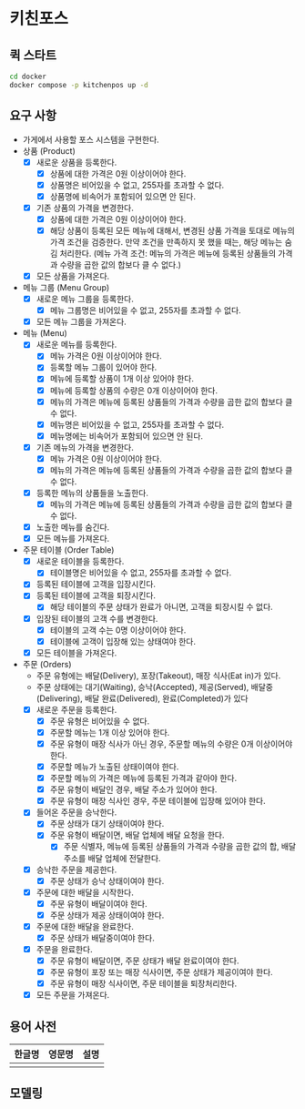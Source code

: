# 키친포스

## 퀵 스타트

```sh
cd docker
docker compose -p kitchenpos up -d
```

## 요구 사항

- 가게에서 사용할 포스 시스템을 구현한다.
- 상품 (Product)
  - [X] 새로운 상품을 등록한다.
    - [X] 상품에 대한 가격은 0원 이상이어야 한다.
    - [X] 상품명은 비어있을 수 없고, 255자를 초과할 수 없다.
    - [X] 상품명에 비속어가 포함되어 있으면 안 된다.
  - [X] 기존 상품의 가격을 변경한다.
    - [X] 상품에 대한 가격은 0원 이상이어야 한다.
    - [X] 해당 상품이 등록된 모든 메뉴에 대해서, 변경된 상품 가격을 토대로 메뉴의 가격 조건을 검증한다. 만약 조건을 만족하지 못 했을 때는, 해당 메뉴는 숨김 처리한다.
      (메뉴 가격 조건: 메뉴의 가격은 메뉴에 등록된 상품들의 가격과 수량을 곱한 값의 합보다 클 수 없다.)
  - [X] 모든 상품을 가져온다.
- 메뉴 그룹 (Menu Group)
  - [X] 새로운 메뉴 그룹을 등록한다.
    - [X] 메뉴 그룹명은 비어있을 수 없고, 255자를 초과할 수 없다.
  - [X] 모든 메뉴 그룹을 가져온다.
- 메뉴 (Menu)
  - [X] 새로운 메뉴를 등록한다.
    - [X] 메뉴 가격은 0원 이상이어야 한다.
    - [X] 등록할 메뉴 그룹이 있어야 한다.
    - [X] 메뉴에 등록할 상품이 1개 이상 있어야 한다.
    - [X] 메뉴에 등록할 상품의 수량은 0개 이상이어야 한다.
    - [X] 메뉴의 가격은 메뉴에 등록된 상품들의 가격과 수량을 곱한 값의 합보다 클 수 없다.
    - [X] 메뉴명은 비어있을 수 없고, 255자를 초과할 수 없다.
    - [X] 메뉴명에는 비속어가 포함되어 있으면 안 된다.
  - [X] 기존 메뉴의 가격을 변경한다.
    - [X] 메뉴 가격은 0원 이상이어야 한다.
    - [X] 메뉴의 가격은 메뉴에 등록된 상품들의 가격과 수량을 곱한 값의 합보다 클 수 없다.
  - [X] 등록한 메뉴의 상품들을 노출한다.
    - [X] 메뉴의 가격은 메뉴에 등록된 상품들의 가격과 수량을 곱한 값의 합보다 클 수 없다.
  - [X] 노출한 메뉴를 숨긴다.
  - [X] 모든 메뉴를 가져온다.
- 주문 테이블 (Order Table)
  - [X] 새로운 테이블을 등록한다.
    - [X] 테이블명은 비어있을 수 없고, 255자를 초과할 수 없다.
  - [X] 등록된 테이블에 고객을 입장시킨다.
  - [X] 등록된 테이블에 고객을 퇴장시킨다.
    - [X] 해당 테이블의 주문 상태가 완료가 아니면, 고객을 퇴장시킬 수 없다.
  - [X] 입장된 테이블의 고객 수를 변경한다.
    - [X] 테이블의 고객 수는 0명 이상이어야 한다.
    - [X] 테이블에 고객이 입장해 있는 상태여야 한다.
  - [X] 모든 테이블을 가져온다.
- 주문 (Orders)
  - 주문 유형에는 배달(Delivery), 포장(Takeout), 매장 식사(Eat in)가 있다.
  - 주문 상태에는 대기(Waiting), 승낙(Accepted), 제공(Served), 배달중(Delivering), 배달 완료(Delivered), 완료(Completed)가 있다
  - [X] 새로운 주문을 등록한다.
    - [X] 주문 유형은 비어있을 수 없다.
    - [X] 주문할 메뉴는 1개 이상 있어야 한다.
    - [X] 주문 유형이 매장 식사가 아닌 경우, 주문할 메뉴의 수량은 0개 이상이어야 한다.
    - [X] 주문할 메뉴가 노출된 상태이여야 한다.
    - [X] 주문할 메뉴의 가격은 메뉴에 등록된 가격과 같아야 한다.
    - [X] 주문 유형이 배달인 경우, 배달 주소가 있어야 한다.
    - [X] 주문 유형이 매장 식사인 경우, 주문 테이블에 입장해 있어야 한다.
  - [X] 들어온 주문을 승낙한다.
    - [X] 주문 상태가 대기 상태이여야 한다.
    - [X] 주문 유형이 배달이면, 배달 업체에 배달 요청을 한다.
      - [X] 주문 식별자, 메뉴에 등록된 상품들의 가격과 수량을 곱한 값의 합, 배달 주소를 배달 업체에 전달한다.
  - [X] 승낙한 주문을 제공한다.
    - [X] 주문 상태가 승낙 상태이여야 한다.
  - [X] 주문에 대한 배달을 시작한다.
    - [X] 주문 유형이 배달이여야 한다.
    - [X] 주문 상태가 제공 상태이여야 한다.
  - [X] 주문에 대한 배달을 완료한다.
    - [X] 주문 상태가 배달중이여야 한다.
  - [X] 주문을 완료한다.
    - [X] 주문 유형이 배달이면, 주문 상태가 배달 완료이여야 한다.
    - [X] 주문 유형이 포장 또는 매장 식사이면, 주문 상태가 제공이여야 한다.
    - [X] 주문 유형이 매장 식사이면, 주문 테이블을 퇴장처리한다.
  - [X] 모든 주문을 가져온다.

## 용어 사전

| 한글명 | 영문명 | 설명 |
| --- | --- | --- |
|  |  |  |

## 모델링
